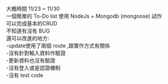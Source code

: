 大概時間 11/23 ~ 11/30  
一個簡單的 To-Do list 使用 NodeJs + Mongodb (mongoose) 試作  
可以完成基本的CRUD  
不知道有沒有 BUG  
還可以改進的地方:  
    -update使用了兩個 route ,跟實作方式有關係  
    -沒有針對輸入資料作驗證  
    -更新資料也沒有驗證  
    -沒有登入或是認證機制  
    -沒有 test code  